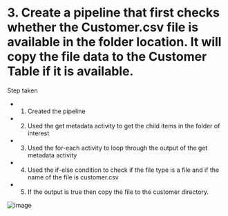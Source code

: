 # 3. Create a pipeline that first checks whether the Customer.csv file is available in the folder location. It will copy the file data to the Customer Table if it is available.

Step taken

- 1. Created the pipeline 
- 2. Used the get metadata activity to get the child items in the folder of interest 
- 3. Used the for-each activity to loop through the output of the get metadata activity 
- 4. Used the if-else condition to check if the file type is a file and if the name of the file is customer.csv
- 5. If the output is true then copy the file to the customer directory. 

![image](https://github.com/Idowuilekura/AzureLibPracticeQuestions/assets/38056084/f0da0a0c-bca4-4d4b-89ec-6c68a5bb47ca)

